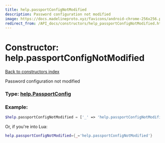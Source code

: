 ```yaml
---
title: help.passportConfigNotModified
description: Password configuration not modified
image: https://docs.madelineproto.xyz/favicons/android-chrome-256x256.png
redirect_from: /API_docs/constructors/help_passportConfigNotModified.html
---
```

# Constructor: help.passportConfigNotModified  
[Back to constructors index](index.md)



Password configuration not modified




### Type: [help.PassportConfig](../types/help.PassportConfig.md)


### Example:

```php
$help.passportConfigNotModified = ['_' => 'help.passportConfigNotModified'];
```  


Or, if you're into Lua:

```lua
help.passportConfigNotModified={_='help.passportConfigNotModified'}

```


